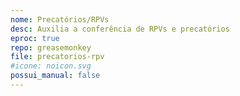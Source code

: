 ```yaml
---
nome: Precatórios/RPVs
desc: Auxilia a conferência de RPVs e precatórios
eproc: true
repo: greasemonkey
file: precatorios-rpv
#icone: noicon.svg
possui_manual: false
---
```

